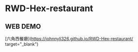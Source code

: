 # RWD-Hex-restaurant

## WEB DEMO
[六角西餐廳](https://johnnyli326.github.io/RWD-Hex-restaurant/ target="_blank")
